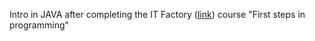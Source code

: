 Intro in JAVA after completing the IT Factory ([link](https://www.itfactory.ro/)) course "First steps in programming"